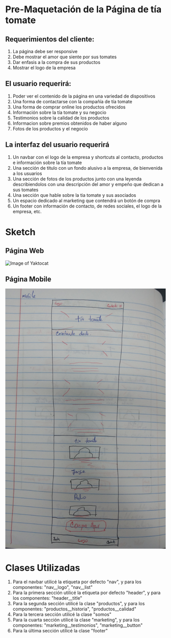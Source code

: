 # Pre-Maquetación de la Página de tía tomate

## Requerimientos del cliente:

1. La página debe ser responsive
2. Debe mostrar el amor que siente por sus tomates
3. Dar enfasis a la compra de sus productos
4. Mostrar el logo de la empresa

## El usuario requerirá:

1. Poder ver el contenido de la página en una variedad de dispositivos
2. Una forma de contactarse con la compañía de tía tomate
3. Una forma de comprar online los productos ofrecidos 
4. Información sobre la tía tomate y su negocio
5. Testimonios sobre la calidad de los productos
6. Informacion sobre premios obtenidos de haber alguno
7. Fotos de los productos y el negocio

## La interfaz del usuario requerirá

1. Un navbar con el logo de la empresa y shortcuts al contacto, productos e información sobre la tía tomate
2. Una sección de titulo con un fondo alusivo a la empresa, de bienvenida a los usuarios
3. Una sección de fotos de los productos junto con una leyenda describiendolos con una descripción del amor y empeño que dedican a sus tomates
4. Una sección que hable sobre la tia tomate y sus asociados
5. Un espacio dedicado al marketing que contendrá un botón de compra
6. Un footer con información de contacto, de redes sociales, el logo de la empresa, etc.

# Sketch

## Página Web

![Image of Yaktocat](assets/img/IMG_20180626_211811385.jpg)

## Página Mobile

![Image of Yaktocat](assets/img/IMG_20180626_211820663.jpg)

# Clases Utilizadas

1. Para el navbar utilicé la etiqueta por defecto "nav", y para los componentes: "nav__logo", "nav__list"
2. Para la primera sección utilicé la etiqueta por defecto "header", y para los componentes: "header__title"
3. Para la segunda sección utilicé la clase "productos", y para los componentes: "productos__historia", "productos__calidad"
4. Para la tercera sección utilicé la clase "somos"
5. Para la cuarta sección utilicé la clase "marketing", y para los componentes: "marketing__testimonios", "marketing__button"
6. Para la última sección utilicé la clase "footer"